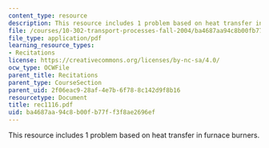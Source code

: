 ```yaml
---
content_type: resource
description: This resource includes 1 problem based on heat transfer in furnace burners.
file: /courses/10-302-transport-processes-fall-2004/ba4687aa94c8b00fb77ff3f8ae2696ef_rec1116.pdf
file_type: application/pdf
learning_resource_types:
- Recitations
license: https://creativecommons.org/licenses/by-nc-sa/4.0/
ocw_type: OCWFile
parent_title: Recitations
parent_type: CourseSection
parent_uid: 2f06eac9-28af-4e7b-6f78-8c142d9f8b16
resourcetype: Document
title: rec1116.pdf
uid: ba4687aa-94c8-b00f-b77f-f3f8ae2696ef
---
```

This resource includes 1 problem based on heat transfer in furnace burners.